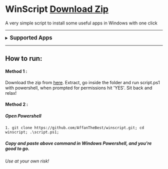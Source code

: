 <h1> WinScript <a href="https://github.com/AffanTheBest/winscript/archive/main.zip"> Download Zip </a> </h1>

<p> A very simple script to install some useful apps in Windows with one click </p>

--------------------------------------------------------------

<details>
    <summary>
        <span style="font-weight: bold; font-size:17px"> Supported Apps </span>
    </summary>
    <ol>
        <li> Telegram </li>
        <li> VLC </li>
        <li> 7Zip </li>
        <li> Google Chrome </li>
        <li> Firefox </li>
        <li> VS Code </li>
    </ol>
</details>

--------------------------------------------------------------


## How to run:
#### Method 1 : 
Download the zip from [here](https://github.com/AffanTheBest/winscript/archive/main.zip).
Extract, go inside the folder and run script.ps1 with powershell, when prompted for permissions hit 'YES'. 
Sit back and relax!
#### Method 2 : 
##### Open Powershell  
```
1. git clone https://github.com/AffanTheBest/winscript.git; cd winscript; .\script.ps1;
```
##### Copy and paste above command in Windows Powershell, and you're good to go.  

###### Use at your own risk!
